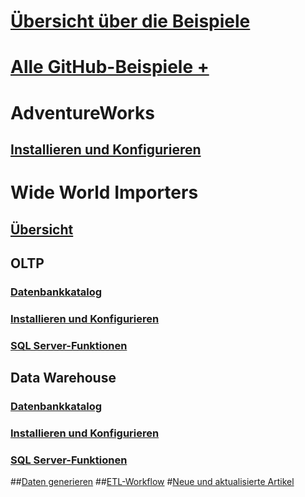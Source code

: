 # [Übersicht über die Beispiele](sql-samples-where-are.md)
# [Alle GitHub-Beispiele + ](https://github.com/Microsoft/sql-server-samples/tree/master/samples)

# AdventureWorks
## [Installieren und Konfigurieren](adventureworks-install-configure.md)

# Wide World Importers
## [Übersicht](wide-world-importers-what-is.md)
## OLTP
### [Datenbankkatalog](wide-world-importers-oltp-database-catalog.md)
### [Installieren und Konfigurieren](wide-world-importers-oltp-install-configure.md)
### [SQL Server-Funktionen](wide-world-importers-oltp-use-of-sql-server-features.md)

## Data Warehouse
### [Datenbankkatalog](wide-world-importers-dw-database-catalog.md)
### [Installieren und Konfigurieren](wide-world-importers-dw-install-configure.md)
### [SQL Server-Funktionen](wide-world-importers-dw-use-of-sql-server-features.md)
##[Daten generieren](wide-world-importers-generate-data.md)
##[ETL-Workflow](wide-world-importers-perform-etl.md)
#[Neue und aktualisierte Artikel](new-updated-samples.md)
